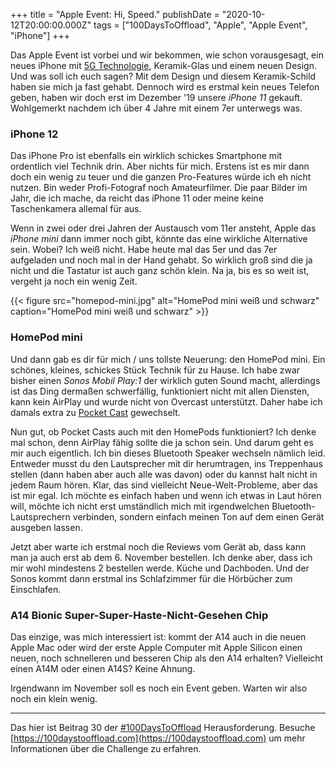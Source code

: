 +++
title = "Apple Event: Hi, Speed."
publishDate = "2020-10-12T20:00:00.000Z"
tags = ["100DaysToOffload", "Apple", "Apple Event", "iPhone"]
+++

Das Apple Event ist vorbei und wir bekommen, wie schon vorausgesagt, ein neues iPhone mit [5G Technologie](https://de.wikipedia.org/wiki/5G), Keramik-Glas und einem neuen Design. Und was soll ich euch sagen? Mit dem Design und diesem Keramik-Schild haben sie mich ja fast gehabt. Dennoch wird es erstmal kein neues Telefon geben, haben wir doch erst im Dezember '19 unsere *iPhone 11* gekauft. Wohlgemerkt nachdem ich über 4 Jahre mit einem 7er unterwegs was.

<!--more-->

### iPhone 12

Das iPhone Pro ist ebenfalls ein wirklich schickes Smartphone mit ordentlich viel Technik drin. Aber nichts für mich. Erstens ist es mir dann doch ein wenig zu teuer und die ganzen Pro-Features würde ich eh nicht nutzen. Bin weder Profi-Fotograf noch Amateurfilmer. Die paar Bilder im Jahr, die ich mache, da reicht das iPhone 11 oder meine keine Taschenkamera allemal für aus.

Wenn in zwei oder drei Jahren der Austausch vom 11er ansteht, Apple das *iPhone mini* dann immer noch gibt, könnte das eine wirkliche Alternative sein. Wobei? Ich weiß nicht. Habe heute mal das 5er und das 7er aufgeladen und noch mal in der Hand gehabt. So wirklich groß sind die ja nicht und die Tastatur ist auch ganz schön klein. Na ja, bis es so weit ist, vergeht ja noch ein wenig Zeit.

{{< figure src="homepod-mini.jpg" alt="HomePod mini weiß und schwarz" caption="HomePod mini weiß und schwarz" >}}

### HomePod mini

Und dann gab es dir für mich / uns tollste Neuerung: den HomePod mini. Ein schönes, kleines, schickes Stück Technik für zu Hause. Ich habe zwar bisher einen *Sonos Mobil Play:1* der wirklich guten Sound macht, allerdings ist das Ding dermaßen schwerfällig, funktioniert nicht mit allen Diensten, kann kein AirPlay und wurde nicht von Overcast unterstützt. Daher habe ich damals extra zu [Pocket Cast](https://www.pocketcasts.com/) gewechselt.

Nun gut, ob Pocket Casts auch mit den HomePods funktioniert? Ich denke mal schon, denn AirPlay fähig sollte die ja schon sein. Und darum geht es mir auch eigentlich. Ich bin dieses Bluetooth Speaker wechseln nämlich leid. Entweder musst du den Lautsprecher mit dir herumtragen, ins Treppenhaus stellen (dann haben aber auch alle was davon) oder du kannst halt nicht in jedem Raum hören. Klar, das sind vielleicht Neue-Welt-Probleme, aber das ist mir egal. Ich möchte es einfach haben und wenn ich etwas in Laut hören will, möchte ich nicht erst umständlich mich mit irgendwelchen Bluetooth-Lautsprechern verbinden, sondern einfach meinen Ton auf dem einen Gerät ausgeben lassen.

Jetzt aber warte ich erstmal noch die Reviews vom Gerät ab, dass kann man ja auch erst ab dem 6. November bestellen. Ich denke aber, dass ich mir wohl mindestens 2 bestellen werde. Küche und Dachboden. Und der Sonos kommt dann erstmal ins Schlafzimmer für die Hörbücher zum Einschlafen.

### A14 Bionic Super-Super-Haste-Nicht-Gesehen Chip

Das einzige, was mich interessiert ist: kommt der A14 auch in die neuen Apple Mac oder wird der erste Apple Computer mit Apple Silicon einen neuen, noch schnelleren und besseren Chip als den A14 erhalten? Vielleicht einen A14M oder einen A14S? Keine Ahnung.

Irgendwann im November soll es noch ein Event geben. Warten wir also noch ein klein wenig.

---

Das hier ist Beitrag 30 der [#100DaysToOffload](/tag/100DaysToOffload) Herausforderung. Besuche [https://100daystooffload.com](https://100daystooffload.com) um mehr Informationen über die Challenge zu erfahren.